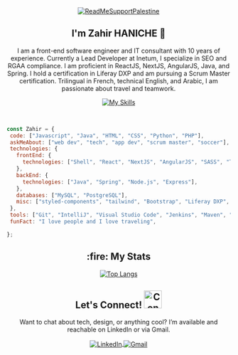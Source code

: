 <!-- Banner Section -->

<div align="center">
  <a href="https://getmoredonationsusa.com/campaign/gaza/FUNHJGXZCKQ/?utm_source=google&utm_medium=cpc&utm_campaign=21480680770&utm_content=705971831193&cid=Cj0KCQjwtZK1BhDuARIsAAy2Vztmpmn3Z3-uNmuuLXeqcfxwRTGpKA9UX1hMxJNSFcMDH-RCK5oQYZYaAmXQEALw_wcB">
    <img src="https://raw.githubusercontent.com/Safouene1/support-palestine-banner/master/banner-support.svg" alt="ReadMeSupportPalestine">
  </a>
</div>
<!-- Header Section -->
<!--  <div align="center">
  <h1>
    <img src="https://media.giphy.com/media/VgCDAzcKvsR6OM0uWg/giphy.gif" width="50" alt="Waving Hand" /> 
    I'm  <a href="https://zahirhaniche-dev.github.io/ZahirHaniche-portfolio/"> Zahir HANICHE </a>
  </h1>
</div>

<div align="center">
  <img src="https://readme-typing-svg.herokuapp.com/?color=ffffff&size=30&center=true&vCenter=true&width=500&height=30&lines=I'm+a...;Frontend+Developer;IT+Consultant;Liferay+Developer" alt="Typing SVG" />
</div> -->

<!-- About Me Section -->
<div align="center">
  <!-- <h2> <a target="_blank" rel="noopener noreferrer">Who Am I? 🚀</a> </h2> -->
  <h2>
   I'm Zahir HANICHE 👋 
  </h2>
  <p>
    I am a front-end software engineer and IT consultant with 10 years of experience. Currently a Lead Developer at Inetum, I specialize in SEO and RGAA compliance. I am proficient in ReactJS, NextJS, AngularJS, Java, and Spring. I hold a certification in Liferay DXP and am pursuing a Scrum Master certification. Trilingual in French, technical English, and Arabic, I am passionate about travel and teamwork.
  </p>

  <p align="center">
   <!-- <img src="https://raw.githubusercontent.com/Safouene1/support-palestine-banner/master/StandWithPalestine.svg" alt="Stand With Palestine" />
    <img src="https://komarev.com/ghpvc/?username=ZahirHaniche-dev&label=Profile%20views&color=27cbec&style=flat" alt="Profile Views" /> -->

  
[![My Skills](https://skillicons.dev/icons?i=js,ts,react,next,vscode,html,css,github,git)](https://skillicons.dev)
  </p>
 <!-- <p>
    Over the past 9 years, I’ve had the privilege of working with some of the most prestigious clients in France, including the Ministry of Sports, BNP Paribas, and Cardif. My experience spans across multiple industries, where I’ve consistently delivered robust and innovative digital solutions that meet the highest standards of quality and performance.
  </p> -->
  <br>
</div>

 ```javascript
const Zahir = {
  code: ["Javascript", "Java", "HTML", "CSS", "Python", "PHP"],
  askMeAbout: ["web dev", "tech", "app dev", "scrum master", "soccer"],
  technologies: {
    frontEnd: {
      technologies: ["Shell", "React", "NextJS", "AngularJS", "SASS", "Typescript", "Redux", "jQuery", "Bootstrap"],
    },
    backEnd: {
      technologies: ["Java", "Spring", "Node.js", "Express"],
    },
    databases: ["MySQL", "PostgreSQL"],
    misc: ["styled-components", "tailwind", "Bootstrap", "Liferay DXP", "Scrum Master PSM I", "SEO", "RGAA"],
  },
  tools: ["Git", "IntelliJ", "Visual Studio Code", "Jenkins", "Maven", "Eclipse", "PyCharm", "GitLab", "Subversion (SVN)"],
  funFact: "I love people and I love traveling",
 
};

``` 
<div align="center">
<h2>
   :fire: My Stats 
  </h2>

[![Top Langs](https://github-readme-stats.vercel.app/api/top-langs/?username=ZahirHaniche-dev&layout=compact&theme=vision-friendly-dark)](https://github.com/anuraghazra/github-readme-stats)
</div>
<!-- Contact Me Section -->
<div align="center">
  <h2>
    <a target="_blank" rel="noopener noreferrer">
      Let's Connect!
      <img src="https://media1.giphy.com/media/IqgySmxEgP0rs40ZMB/giphy.gif?cid=ecf05e47e7dvfufx9t47q5pf2065hf6mr8dmr8y2yrq8o3su&rid=giphy.gif&ct=s" height="40" width="40" alt="Connect GIF" />
    </a>
  </h2>
  <p>Want to chat about tech, design, or anything cool? I’m available and reachable on LinkedIn or via Gmail.</p>
  <p align="center" style="border: none;">
    <a href="https://www.linkedin.com/in/zahirhaniche/" target="_blank" rel="noopener noreferrer">
      <img align="center" src="https://img.shields.io/badge/LinkedIn-0A66C2.svg?style=for-the-badge&logo=LinkedIn&logoColor=white" alt="LinkedIn" />
    </a>
    <a href="mailto:haniche.zahir@gmail.com" target="_blank" rel="noopener noreferrer">
      <img align="center" src="https://img.shields.io/badge/Gmail-D14836.svg?style=for-the-badge&logo=Gmail&logoColor=white" alt="Gmail" />
    </a>
  </p>

</div>
